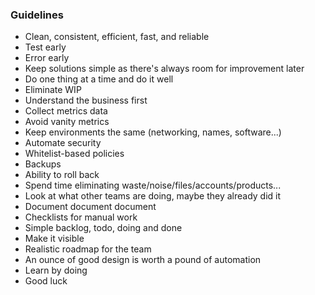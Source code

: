 ### Guidelines

- Clean, consistent, efficient, fast, and reliable
- Test early
- Error early
- Keep solutions simple as there's always room for improvement later
- Do one thing at a time and do it well
- Eliminate WIP
- Understand the business first
- Collect metrics data
- Avoid vanity metrics
- Keep environments the same (networking, names, software...)
- Automate security
- Whitelist-based policies
- Backups
- Ability to roll back
- Spend time eliminating waste/noise/files/accounts/products...
- Look at what other teams are doing, maybe they already did it
- Document document document
- Checklists for manual work
- Simple backlog, todo, doing and done
- Make it visible
- Realistic roadmap for the team
- An ounce of good design is worth a pound of automation
- Learn by doing
- Good luck
